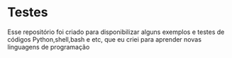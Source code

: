 # Testes
Esse repositório foi criado para disponibilizar alguns exemplos e testes de códigos Python,shell,bash e etc, que eu criei para aprender novas linguagens de programação
